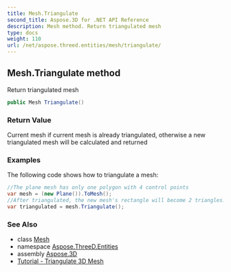 ```yaml
---
title: Mesh.Triangulate
second_title: Aspose.3D for .NET API Reference
description: Mesh method. Return triangulated mesh
type: docs
weight: 110
url: /net/aspose.threed.entities/mesh/triangulate/
---
```

## Mesh.Triangulate method

Return triangulated mesh

```csharp
public Mesh Triangulate()
```

### Return Value

Current mesh if current mesh is already triangulated, otherwise a new triangulated mesh will be calculated and returned

### Examples

The following code shows how to triangulate a mesh:

```csharp
//The plane mesh has only one polygon with 4 control points
var mesh = (new Plane()).ToMesh();
//After triangulated, the new mesh's rectangle will become 2 triangles.
var triangulated = mesh.Triangulate();
```

### See Also

* class [Mesh](../)
* namespace [Aspose.ThreeD.Entities](../../../aspose.threed.entities/)
* assembly [Aspose.3D](../../../)
* [Tutorial - Triangulate 3D Mesh](https://products.aspose.com/3d/tutorial/triangulate-3d-mesh)


